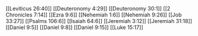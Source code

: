 [[Leviticus 26:40]]
[[Deuteronomy 4:29]]
[[Deuteronomy 30:1]]
[[2 Chronicles 7:14]]
[[Ezra 9:6]]
[[Nehemiah 1:6]]
[[Nehemiah 9:26]]
[[Job 33:27]]
[[Psalms 106:6]]
[[Isaiah 64:6]]
[[Jeremiah 3:12]]
[[Jeremiah 31:18]]
[[Daniel 9:5]]
[[Daniel 9:8]]
[[Daniel 9:15]]
[[Luke 15:17]]
